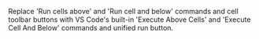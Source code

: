 Replace 'Run cells above' and 'Run cell and below' commands and cell toolbar buttons with VS Code's built-in 'Execute Above Cells' and 'Execute Cell And Below' commands and unified run button.